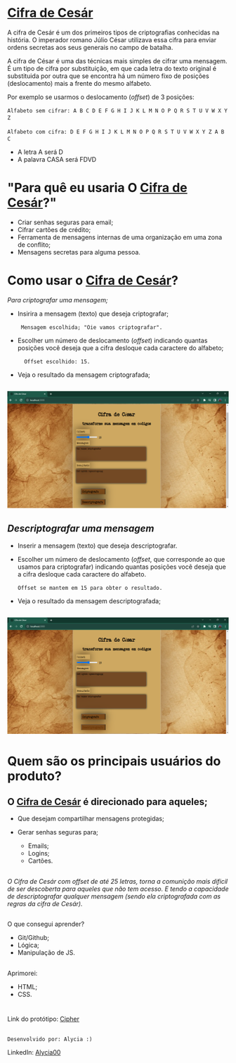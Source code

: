 # <a href="https://alycia00.github.io/SAP011-cipher/">Cifra de Cesár</a>

A cifra de Cesár é um dos primeiros tipos de criptografias conhecidas na história.
O imperador romano Júlio César utilizava essa cifra para enviar
ordens secretas aos seus generais no campo de batalha.

A cifra de César é uma das técnicas mais simples de cifrar uma mensagem. É um
tipo de cifra por substituição, em que cada letra do texto original é
substituida por outra que se encontra há um número fixo de posições
(deslocamento) mais a frente do mesmo alfabeto.

Por exemplo se usarmos o deslocamento (_offset_) de 3 posições:

    Alfabeto sem cifrar: A B C D E F G H I J K L M N O P Q R S T U V W X Y Z

    Alfabeto com cifra: D E F G H I J K L M N O P Q R S T U V W X Y Z A B C

   * A letra A será D
   * A palavra CASA será FDVD


##
# "Para quê eu usaria O <a href="https://alycia00.github.io/SAP011-cipher/">Cifra de Cesár</a>?"

* Criar senhas seguras para email;
* Cifrar cartões de crédito;
* Ferramenta de mensagens internas de uma organização
  em uma zona de conflito;
* Mensagens secretas para alguma pessoa.


##

# Como usar o <a href="https://alycia00.github.io/SAP011-cipher/">Cifra de Cesár</a>?

 _Para criptografar uma mensagem;_

  - Insirira a mensagem (texto) que deseja criptografar; 
      
         Mensagem escolhida; "Oie vamos criptografar".

  - Escolher um número de deslocamento (_offset_) indicando quantas posições 
  você deseja que a cifra desloque cada caractere do alfabeto;

          Offset escolhido: 15.

  - Veja o resultado da mensagem criptografada;

## ![Alt text](<Captura de tela 2023-07-27 123620.png>)



## _Descriptografar uma mensagem_
  - Inserir a mensagem (texto) que deseja descriptografar. 

  - Escolher um número de deslocamento (_offset_, que corresponde ao que usamos para criptografar) indicando quantas posições você deseja que a cifra desloque cada caractere do alfabeto.  

        Offset se mantem em 15 para obter o resultado.

  - Veja o resultado da mensagem descriptografada;
## ![Alt text](<Captura de tela 2023-07-27 123657.png>)


##

# Quem são os principais usuários do produto?

 ## O <a href="https://alycia00.github.io/SAP011-cipher/">Cifra de Cesár</a> é direcionado para aqueles;
* Que desejam compartilhar mensagens protegidas;

* Gerar senhas seguras para;

   * Emails;
   * Logins;
   * Cartões.


##
_O Cifra de Cesár com offset de até 25 letras, torna a comunição mais dificil de ser descoberta para aqueles que não tem acesso. E tendo a capacidade de descriptografar qualquer mensagem (sendo ela criptografada com as regras da cifra de Cesár)._

    
 ##

O que consegui aprender?

* Git/Github;
* Lógica;
* Manipulação de JS.

##
Aprimorei: 
* HTML;
* CSS.
 
 # 
 Link do protótipo: <a href= "https://excalidraw.com/#json=3xcgZ6GCpwu-_opcVlD5o,q1kKozwXbKc2xe5dwr-FMA" >Cipher</a>

##
    Desenvolvido por: Alycia :)

 LinkedIn: <a href= https://www.linkedin.com/in/alyciag2004>Alycia00</a>




